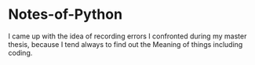 # Notes-of-Python
I came up with the idea of recording errors I confronted during my master thesis, because I tend always to find out the Meaning of things including coding.
